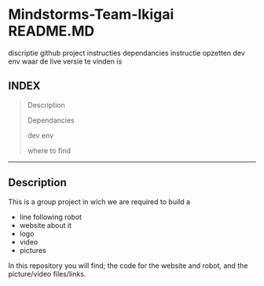 # Mindstorms-Team-Ikigai README.MD
discriptie github project
instructies dependancies
instructie opzetten dev env
waar de live versie te vinden is

## INDEX
> Description
>
> Dependancies
>
> dev env
>
> where to find
>
---

## Description
This is a group project in wich we are required to build a
* line following robot
* website about it
* logo
* video
* pictures
  
  
In this repository you will find; the code for the website and robot, and the picture/video files/links.